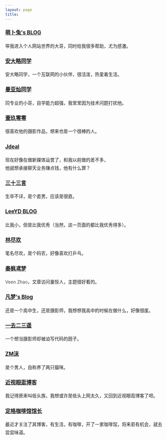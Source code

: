 ```yaml
---
layout: page
title: 
---
```


<div style="font-size: 0.9rem; font-weight:300; line-height: 1.6rem;">

<h3 class="subtitle">
<a href="https://racns.com/">萌卜兔's BLOG</a>
</h3>
带我进入个人网站世界的大哥，同时给我很多帮助，尤为感激。


<h3 class="subtitle">
<a href="http://www.anandalue.com/">安大略同学</a>
</h3>
安大略同学，一个互联网的小伙伴，很活泼，热爱着生活。


<h3 class="subtitle">
<a href="https://manyacan.com/">曼亚灿同学</a>
</h3>
同专业的小哥，自学能力超强，我常常因为技术问题打扰他。


<h3 class="subtitle">
<a href="http://1900.live/">壹玖零零</a>
</h3>
很喜欢他的摄影作品，想来也是一个很棒的人。


<h3 class="subtitle">
<a href="https://www.jdeal.cn/">Jdeal</a>
</h3>
现在好像在做新媒体运营了，和我以前做的差不多，<br>
他就想承接聊天业务赚点钱，他有什么罪？


<h3 class="subtitle">
<a href="https://o0o0o0.cn/">三十三言</a>
</h3>
生卒不详，是个直男，应该是很直。


<h3 class="subtitle">
<a href="https://www.leeyiding.com/">LeeYD BLOG</a>
</h3>
比我小，但是比我优秀（当然，这一页面的都比我优秀得多）。


<h3 class="subtitle">
<a href="https://iobiji.com/">林尽欢</a>
</h3>
笔名尽欢，是个码农，好像喜欢打乒乓。


<h3 class="subtitle">
<a href="https://blog.zwying.com/">秦枫鸢梦</a>
</h3>
Veen Zhao，文章访问量惊人，主题很好看的。


<h3 class="subtitle">
<a href="https://www.xiaofm.cn/">凡梦’s Blog</a>
</h3>
还是一个高中生，还是摄影师，我想想我高中的时候在做什么，好像很废。


<h3 class="subtitle">
<a href="https://moonster.life/">一去二三遥</a>
</h3>
一个想当摄影师却被迫写代码的厨子。


<h3 class="subtitle">
<a href="https://zmmio.com/">ZM沫</a>
</h3>
是个男人，自称养了两只猫咪。


<h3 class="subtitle">
<a href="https://ditou.org/">近视眼逛博客</a>
</h3>
我记得原来叫低头族，我想或许是低头上网太久，又回到近视眼逛博客了吧。

<h3 class="subtitle">
<a href="https://kaix.in/">定格咖啡馆馆长</a>
</h3>
最近才关注了其博客，有生活，有咖啡，开了一家咖啡馆，将来若有机会，就去尝尝味道。





</div>